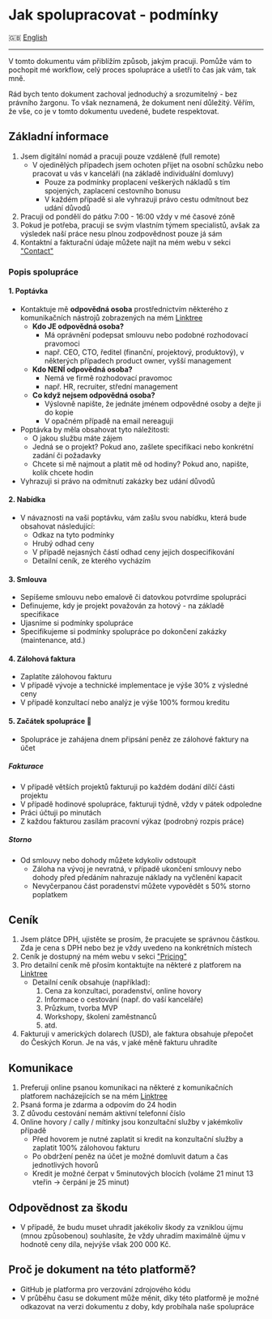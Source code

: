 # Jak spolupracovat - podmínky

🇬🇧 [English](../en/WAY_OF_WORKING_TOGETHER.md)

---

V tomto dokumentu vám přiblížím způsob, jakým pracuji. Pomůže vám to pochopit mé workflow, celý proces spolupráce a ušetří to čas jak vám, tak mně.

Rád bych tento dokument zachoval jednoduchý a srozumitelný - bez právního žargonu. To však neznamená, že dokument není důležitý. Věřím, že vše, co je v tomto dokumentu uvedené, budete respektovat.

## Základní informace

1. Jsem digitální nomád a pracuji pouze vzdáleně (full remote)
   - V ojedinělých případech jsem ochoten přijet na osobní schůzku nebo pracovat u vás v kanceláři (na základě individuální domluvy)
     - Pouze za podmínky proplacení veškerých nákladů s tím spojených, zaplacení cestovního bonusu
     - V každém případě si ale vyhrazuji právo cestu odmítnout bez udání důvodů
2. Pracuji od pondělí do pátku 7:00 - 16:00 vždy v mé časové zóně
3. Pokud je potřeba, pracuji se svým vlastním týmem specialistů, avšak za výsledek naší práce nesu plnou zodpovědnost pouze já sám
4. Kontaktní a fakturační údaje můžete najít na mém webu v sekci ["Contact"](https://stefanprokop.dev/#contact)

### Popis spolupráce

#### 1. Poptávka

- Kontaktuje mě **odpovědná osoba** prostřednictvím některého z komunikačních nástrojů zobrazených na mém [Linktree](https://linktr.ee/stefanprokopdev)
    - **Kdo JE odpovědná osoba?**
      - Má oprávnění podepsat smlouvu nebo podobné rozhodovací pravomoci
      - např. CEO, CTO, ředitel (finanční, projektový, produktový), v některých případech product owner, vyšší management
    - **Kdo NENÍ odpovědná osoba?**
      - Nemá ve firmě rozhodovací pravomoc
      - např. HR, recruiter, střední management
    - **Co když nejsem odpovědná osoba?**
      - Výslovně napište, že jednáte jménem odpovědné osoby a dejte ji do kopie
      - V opačném případě na email nereaguji
- Poptávka by měla obsahovat tyto náležitosti:
  - O jakou službu máte zájem
  - Jedná se o projekt? Pokud ano, zašlete specifikaci nebo konkrétní zadání či požadavky
  - Chcete si mě najmout a platit mě od hodiny? Pokud ano, napište, kolik chcete hodin
- Vyhrazuji si právo na odmítnutí zakázky bez udání důvodů

#### 2. Nabídka

- V návaznosti na vaši poptávku, vám zašlu svou nabídku, která bude obsahovat následující:
  - Odkaz na tyto podmínky
  - Hrubý odhad ceny
  - V případě nejasných částí odhad ceny jejich dospecifikování
  - Detailní ceník, ze kterého vycházím

#### 3. Smlouva

- Sepíšeme smlouvu nebo emalově či datovkou potvrdíme spolupráci
- Definujeme, kdy je projekt považován za hotový - na základě specifikace
- Ujasníme si podmínky spolupráce
- Specifikujeme si podmínky spolupráce po dokončení zakázky (maintenance, atd.)

#### 4. Zálohová faktura

- Zaplatíte zálohovou fakturu
- V případě vývoje a technické implementace je výše 30% z výsledné ceny
- V případě konzultací nebo analýz je výše 100% formou kreditu

#### 5. Začátek spolupráce :tada:

- Spolupráce je zahájena dnem připsání peněz ze zálohové faktury na účet

##### Fakturace

- V případě větších projektů fakturuji po každém dodání dílčí části projektu
- V případě hodinové spolupráce, fakturuji týdně, vždy v pátek odpoledne
- Práci účtuji po minutách
- Z každou fakturou zasílám pracovní výkaz (podrobný rozpis práce)

##### Storno

- Od smlouvy nebo dohody můžete kdykoliv odstoupit
  - Záloha na vývoj je nevratná, v případě ukončení smlouvy nebo dohody před předáním nahrazuje náklady na vyčlenění kapacit
  - Nevyčerpanou část poradenství můžete vypovědět s 50% storno poplatkem

## Ceník

1. Jsem plátce DPH, ujistěte se prosím, že pracujete se správnou částkou. Zda je cena s DPH nebo bez je vždy uvedeno na konkrétních místech
2. Ceník je dostupný na mém webu v sekci ["Pricing"](https://stefanprokop.dev/#pricing)
3. Pro detailní ceník mě přosím kontaktujte na některé z platforem na [Linktree](https://linktr.ee/stefanprokopdev)
   - Detailní ceník obsahuje (například):
     1. Cena za konzultaci, poradenství, online hovory
     2. Informace o cestování (např. do vaší kanceláře)
     3. Průzkum, tvorba MVP
     4. Workshopy, školení zaměstnanců
     5. atd.
4. Fakturuji v amerických dolarech (USD), ale faktura obsahuje přepočet do Českých Korun. Je na vás, v jaké měně fakturu uhradíte

## Komunikace

1. Preferuji online psanou komunikaci na některé z komunikačních platforem nacházejících se na mém [Linktree](https://linktr.ee/stefanprokopdev)
2. Psaná forma je zdarma a odpovím do 24 hodin
3. Z důvodu cestování nemám aktivní telefonní číslo
4. Online hovory / cally / mítinky jsou konzultační služby v jakémkoliv případě
   - Před hovorem je nutné zaplatit si kredit na konzultační služby a zaplatit 100% zálohovou fakturu
   - Po obdržení peněz na účet je možné domluvit datum a čas jednotlivých hovorů
   - Kredit je možné čerpat v 5minutových blocích (voláme 21 minut 13 vteřin -> čerpání je 25 minut)

## Odpovědnost za škodu

- V případě, že budu muset uhradit jakékoliv škody za vzniklou újmu (mnou způsobenou) souhlasíte, že vždy uhradím maximálně újmu v hodnotě ceny díla, nejvýše však 200 000 Kč.

## Proč je dokument na této platformě?

- GitHub je platforma pro verzování zdrojového kódu
- V průběhu času se dokument může měnit, díky této platformě je možné odkazovat na verzi dokumentu z doby, kdy probíhala naše spolupráce

